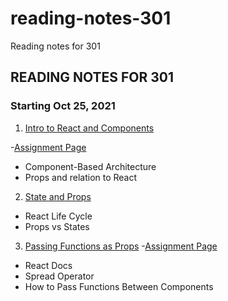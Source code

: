 # reading-notes-301
Reading notes for 301

## READING NOTES FOR 301
### Starting Oct 25, 2021

1. [Intro to React and Components](reading-01.md)

-[Assignment Page](https://canvas.instructure.com/courses/3610660/discussion_topics/12801141?module_item_id=54920520)
- Component-Based Architecture
- Props and relation to React

2. [State and Props](reading-02.md)
- React Life Cycle
- Props vs States

3. [Passing Functions as Props](reading-03.md)
-[Assignment Page](https://canvas.instructure.com/courses/3610660/discussion_topics/12801142?module_item_id=54920530)
- React Docs
- Spread Operator
- How to Pass Functions Between Components

